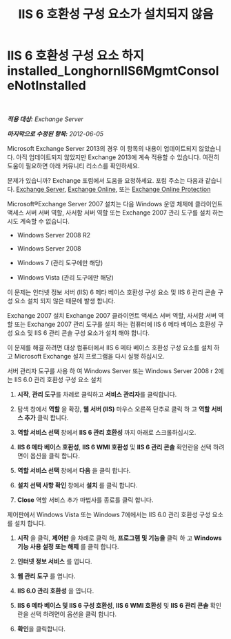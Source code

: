 ﻿---
title: 'IIS 6 호환성 구성 요소가 설치되지 않음'
TOCTitle: IIS 6 호환성 구성 요소 하지 installed_LonghornIIS6MgmtConsoleNotInstalled
ms:assetid: 8358eafb-def7-4b8d-8fe1-623bc5a0e20e
ms:mtpsurl: https://technet.microsoft.com/ko-kr/library/ms.exch.setupreadiness.longhorniis6mgmtconsolenotinstalled(v=EXCHG.150)
ms:contentKeyID: 50483550
ms.date: 05/22/2018
mtps_version: v=EXCHG.150
ms.translationtype: MT
---

# IIS 6 호환성 구성 요소 하지 installed\_LonghornIIS6MgmtConsoleNotInstalled

 

_**적용 대상:** Exchange Server_

_**마지막으로 수정된 항목:** 2012-06-05_

Microsoft Exchange Server 2013의 경우 이 항목의 내용이 업데이트되지 않았습니다. 아직 업데이트되지 않았지만 Exchange 2013에 계속 적용할 수 있습니다. 여전히 도움이 필요하면 아래 커뮤니티 리소스를 확인하세요.

문제가 있습니까? Exchange 포럼에서 도움을 요청하세요. 포럼 주소는 다음과 같습니다. [Exchange Server](https://go.microsoft.com/fwlink/p/?linkid=60612), [Exchange Online](https://go.microsoft.com/fwlink/p/?linkid=267542), 또는 [Exchange Online Protection](https://go.microsoft.com/fwlink/p/?linkid=285351)

Microsoft®Exchange Server 2007 설치는 다음 Windows 운영 체제에 클라이언트 액세스 서버 서버 역할, 사서함 서버 역할 또는 Exchange 2007 관리 도구를 설치 하는 시도 계속할 수 없습니다.

  - Windows Server 2008 R2

  - Windows Server 2008

  - Windows 7 (관리 도구에만 해당)

  - Windows Vista (관리 도구에만 해당)

이 문제는 인터넷 정보 서버 (IIS) 6 메타 베이스 호환성 구성 요소 및 IIS 6 관리 콘솔 구성 요소 설치 되지 않은 때문에 발생 합니다.

Exchange 2007 설치 Exchange 2007 클라이언트 액세스 서버 역할, 사서함 서버 역할 또는 Exchange 2007 관리 도구를 설치 하는 컴퓨터에 IIS 6 메타 베이스 호환성 구성 요소 및 IIS 6 관리 콘솔 구성 요소가 설치 해야 합니다.

이 문제를 해결 하려면 대상 컴퓨터에서 IIS 6 메타 베이스 호환성 구성 요소를 설치 하 고 Microsoft Exchange 설치 프로그램을 다시 실행 하십시오.

서버 관리자 도구를 사용 하 여 Windows Server 또는 Windows Server 2008 r 2에는 IIS 6.0 관리 호환성 구성 요소 설치

1.  **시작**, **관리 도구**를 차례로 클릭하고 **서비스 관리자**를 클릭합니다.

2.  탐색 창에서 **역할** 을 확장, **웹 서버 (IIS)** 마우스 오른쪽 단추로 클릭 하 고 **역할 서비스 추가** 클릭 합니다.

3.  **역할 서비스 선택** 창에서 **IIS 6 관리 호환성** 까지 아래로 스크롤하십시오.

4.  **IIS 6 메타 베이스 호환성**, **IIS 6 WMI 호환성** 및 **IIS 6 관리 콘솔** 확인란을 선택 하려면이 옵션을 클릭 합니다.

5.  **역할 서비스 선택** 창에서 **다음** 을 클릭 합니다.

6.  **설치 선택 사항 확인** 창에서 **설치** 를 클릭 합니다.

7.  **Close** 역할 서비스 추가 마법사를 종료를 클릭 합니다.

제어판에서 Windows Vista 또는 Windows 7에에서는 IIS 6.0 관리 호환성 구성 요소를 설치 합니다.

1.  **시작** 을 클릭, **제어판** 을 차례로 클릭 하, **프로그램 및 기능을** 클릭 하 고 **Windows 기능 사용 설정 또는 해제** 를 클릭 합니다.

2.  **인터넷 정보 서비스** 를 엽니다.

3.  **웹 관리 도구** 를 엽니다.

4.  **IIS 6.0 관리 호환성** 을 엽니다.

5.  **IIS 6 메타 베이스 및 IIS 6 구성 호환성**, **IIS 6 WMI 호환성** 및 **IIS 6 관리 콘솔** 확인란을 선택 하려면이 옵션을 클릭 합니다.

6.  **확인**을 클릭합니다.

